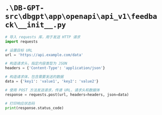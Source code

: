 # `.\DB-GPT-src\dbgpt\app\openapi\api_v1\feedback\__init__.py`

```py
# 导入 requests 库，用于发送 HTTP 请求
import requests

# 设置目标 URL
url = 'https://api.example.com/data'

# 构造请求头，指定内容类型为 JSON
headers = {'Content-Type': 'application/json'}

# 构造请求体，包含需要发送的数据
data = {'key1': 'value1', 'key2': 'value2'}

# 使用 POST 方法发送请求，传递 URL、请求头和数据体
response = requests.post(url, headers=headers, json=data)

# 打印响应状态码
print(response.status_code)
```